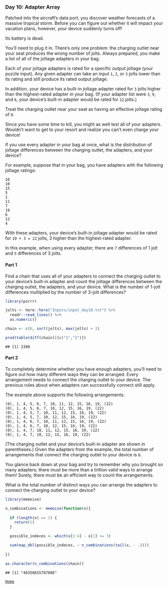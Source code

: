 ### Day 10: Adapter Array

Patched into the aircraft’s data port, you discover weather forecasts of
a massive tropical storm. Before you can figure out whether it will
impact your vacation plans, however, your device suddenly turns off!

Its battery is dead.

You’ll need to plug it in. There’s only one problem: the charging outlet
near your seat produces the wrong number of jolts. Always prepared, you
make a list of all of the joltage adapters in your bag.

Each of your joltage adapters is rated for a specific output joltage
(your puzzle input). Any given adapter can take an input `1`, `2`, or
`3` jolts lower than its rating and still produce its rated output
joltage.

In addition, your device has a built-in joltage adapter rated for `3`
jolts higher than the highest-rated adapter in your bag. (If your
adapter list were `3`, `9`, and `6`, your device’s built-in adapter
would be rated for `12` jolts.)

Treat the charging outlet near your seat as having an effective joltage
rating of `0`.

Since you have some time to kill, you might as well test all of your
adapters. Wouldn’t want to get to your resort and realize you can’t even
charge your device!

If you use every adapter in your bag at once, what is the distribution
of joltage differences between the charging outlet, the adapters, and
your device?

For example, suppose that in your bag, you have adapters with the
following joltage ratings:

    16
    10
    15
    5
    1
    11
    7
    19
    6
    12
    4

With these adapters, your device’s built-in joltage adapter would be
rated for `19 + 3 = 22` jolts, 3 higher than the highest-rated adapter.

In this example, when using every adapter, there are `7` differences of
1 jolt and `5` differences of 3 jolts.

#### Part 1

Find a chain that uses all of your adapters to connect the charging
outlet to your device’s built-in adapter and count the joltage
differences between the charging outlet, the adapters, and your device.
What is the number of 1-jolt differences multiplied by the number of
3-jolt differences?

``` r
library(purrr)

jolts <- here::here("Inputs/input_day10.txt") %>% 
  readr::read_lines() %>% 
  as.numeric()

chain <- c(0, sort(jolts), max(jolts) + 3) 

prod(table(diff(chain))[c("1","3")])
```

    ## [1] 2380

#### Part 2

To completely determine whether you have enough adapters, you’ll need to
figure out how many different ways they can be arranged. Every
arrangement needs to connect the charging outlet to your device. The
previous rules about when adapters can successfully connect still apply.

The example above supports the following arrangements:

    (0), 1, 4, 5, 6, 7, 10, 11, 12, 15, 16, 19, (22)
    (0), 1, 4, 5, 6, 7, 10, 12, 15, 16, 19, (22)
    (0), 1, 4, 5, 7, 10, 11, 12, 15, 16, 19, (22)
    (0), 1, 4, 5, 7, 10, 12, 15, 16, 19, (22)
    (0), 1, 4, 6, 7, 10, 11, 12, 15, 16, 19, (22)
    (0), 1, 4, 6, 7, 10, 12, 15, 16, 19, (22)
    (0), 1, 4, 7, 10, 11, 12, 15, 16, 19, (22)
    (0), 1, 4, 7, 10, 12, 15, 16, 19, (22)

(The charging outlet and your device’s built-in adapter are shown in
parentheses.) Given the adapters from the example, the total number of
arrangements that connect the charging outlet to your device is `8`.

You glance back down at your bag and try to remember why you brought so
many adapters; there must be more than a trillion valid ways to arrange
them! Surely, there must be an efficient way to count the arrangements.

What is the total number of distinct ways you can arrange the adapters
to connect the charging outlet to your device?

``` r
library(memoise)

n_combinations <- memoise(function(x){
  
  if (length(x) == 1) {
    return(1)
  }

  possible_indeces <- which(x[2:4] - x[1] <= 3)

  sum(map_dbl(possible_indeces, ~ n_combinations(tail(x, - .))))
  
})

as.character(n_combinations(chain))
```

    ## [1] "48358655787008"

[`Home`](https://github.com/mnaR99/AdventOfCode2020)
